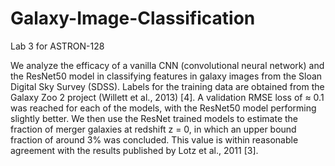 # Galaxy-Image-Classification
Lab 3 for ASTRON-128

We analyze the efficacy of a vanilla CNN (convolutional neural network) and the ResNet50 model in classifying features in galaxy images from the Sloan Digital Sky Survey (SDSS). Labels for the training data are obtained from the Galaxy Zoo 2 project (Willett et al., 2013) [4]. A validation RMSE loss of ≈ 0.1 was reached for each of the models, with the ResNet50 model performing slightly better. We then use the ResNet trained models to estimate the fraction of merger galaxies at redshift z = 0, in which an upper bound fraction of around 3% was concluded. This value is within reasonable agreement with the results published by Lotz et al., 2011 [3].
